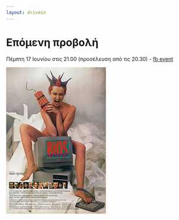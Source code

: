 ```yaml
---
layout: drivein
---
```


# Επόμενη προβολή

Πέμπτη 17 Ιουνίου στις 21.00 (προσέλευση από τις 20.30) - [fb event](https://www.facebook.com/events/502532334333212)

![poster](./assets/images/bios_politeia.jpg)